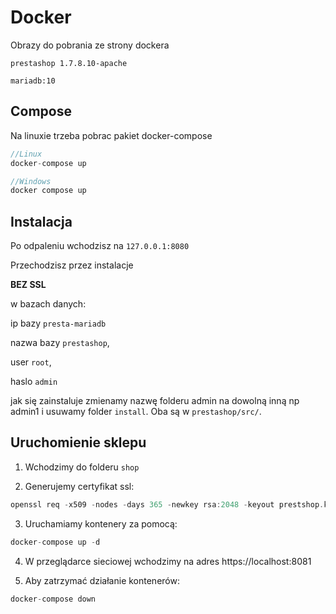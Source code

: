 # Docker
Obrazy do pobrania ze strony dockera

`prestashop 1.7.8.10-apache`

`mariadb:10`

## Compose
Na linuxie trzeba pobrac pakiet docker-compose

```c++
//Linux
docker-compose up

//Windows
docker compose up  
```
## Instalacja
Po odpaleniu wchodzisz na `127.0.0.1:8080`

Przechodzisz przez instalacje

**BEZ SSL**

w bazach danych:

ip bazy `presta-mariadb`

nazwa bazy `prestashop`,

user `root`,

haslo `admin`

jak się zainstaluje zmienamy nazwę folderu admin na dowolną inną np admin1 i usuwamy folder `install`. Oba są w `prestashop/src/`.

## Uruchomienie sklepu

1. Wchodzimy do folderu `shop`

2. Generujemy certyfikat ssl:
```c++
openssl req -x509 -nodes -days 365 -newkey rsa:2048 -keyout prestshop.key -out prestashop.crt -subj "/C=PL/ST=Pomeranian Voivodeship/L=Gdansk/O=Donice Hermiony/OU=Donice Hermiony/CN=localhost"
```

3. Uruchamiamy kontenery za pomocą:
```c++
docker-compose up -d
```

4. W przeglądarce sieciowej wchodzimy na adres https://localhost:8081

5. Aby zatrzymać działanie kontenerów:
```c++
docker-compose down
```
